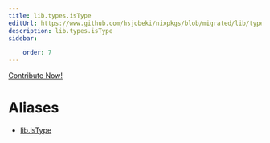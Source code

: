 ```yaml
---
title: lib.types.isType
editUrl: https://www.github.com/hsjobeki/nixpkgs/blob/migrated/lib/types.nix#L70C12
description: lib.types.isType
sidebar:

    order: 7
---
```


<a href="https://www.github.com/hsjobeki/nixpkgs/blob/migrated/lib/types.nix#L70C12">Contribute Now!</a>


# Aliases

- [lib.isType](/nix-doc-comments/reference/lib/lib-istype)



